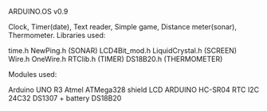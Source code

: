 ARDUINO.OS v0.9

Clock, Timer(date), Text reader, Simple game, Distance meter(sonar), Thermometer.
Libraries used:

time.h 
NewPing.h (SONAR)
LCD4Bit_mod.h
LiquidCrystal.h (SCREEN)
Wire.h
OneWire.h
RTClib.h  (TIMER)
DS18B20.h (THERMOMETER)

Modules used:

Arduino UNO R3 Atmel ATMega328
shield LCD ARDUINO
HC-SR04
RTC I2C 24C32 DS1307 + battery
DS18B20 
